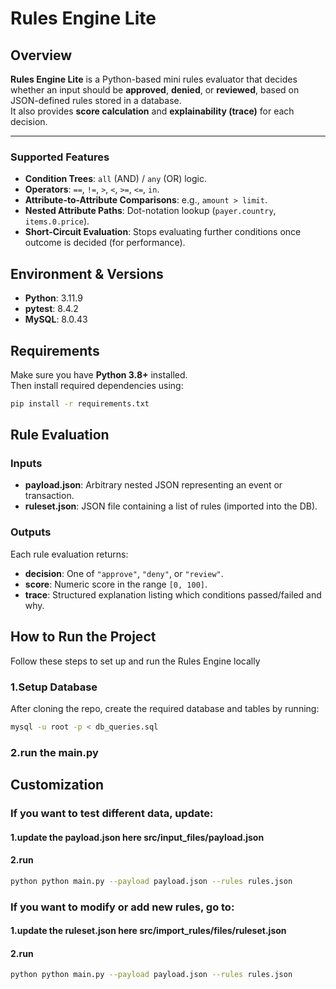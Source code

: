 # Rules Engine Lite

## Overview
**Rules Engine Lite** is a Python-based mini rules evaluator that decides whether an input should be **approved**, **denied**, or **reviewed**, based on JSON-defined rules stored in a database.  
It also provides **score calculation** and **explainability (trace)** for each decision.

---

### Supported Features
- **Condition Trees**: `all` (AND) / `any` (OR) logic.  
- **Operators**: `==`, `!=`, `>`, `<`, `>=`, `<=`, `in`.  
- **Attribute-to-Attribute Comparisons**: e.g., `amount > limit`.  
- **Nested Attribute Paths**: Dot-notation lookup (`payer.country`, `items.0.price`).  
- **Short-Circuit Evaluation**: Stops evaluating further conditions once outcome is decided (for performance).

## Environment & Versions

- **Python**: 3.11.9
- **pytest**: 8.4.2
- **MySQL**: 8.0.43 

## Requirements

Make sure you have **Python 3.8+** installed.  
Then install required dependencies using:

```bash
pip install -r requirements.txt

```

## Rule Evaluation

### Inputs
- **payload.json**: Arbitrary nested JSON representing an event or transaction.  
- **ruleset.json**: JSON file containing a list of rules (imported into the DB).


### Outputs
Each rule evaluation returns:
- **decision**: One of `"approve"`, `"deny"`, or `"review"`.  
- **score**: Numeric score in the range `[0, 100]`.  
- **trace**: Structured explanation listing which conditions passed/failed and why. 


##  How to Run the Project

Follow these steps to set up and run the Rules Engine locally   

### 1.Setup Database
After cloning the repo, create the required database and tables by running:

```bash
mysql -u root -p < db_queries.sql
```
### 2.run the main.py

## Customization
### If you want to test different data, update:
#### 1.update the payload.json here src/input_files/payload.json
#### 2.run 
```bash
python python main.py --payload payload.json --rules rules.json
```

### If you want to modify or add new rules, go to:
#### 1.update the ruleset.json here src/import_rules/files/ruleset.json
#### 2.run 
```bash
python python main.py --payload payload.json --rules rules.json
```
